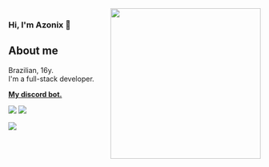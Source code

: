 <img align="right" src="https://camo.githubusercontent.com/79ee47e7da6c637103b785175e5372fa6232340918852316ca2cbfad52d6bf1b/68747470733a2f2f36342e6d656469612e74756d626c722e636f6d2f39656337353337313938636130366136646566643936353963353031376132662f623137666630633662623766633162362d34662f733132383078313932302f386634623131366537393535326262393365383435376132323732643562373133373162643265372e67696676?raw=true" width="300"/>

### Hi, I'm Azonix 👋

## About me
<div>Brazilian, 16y.</div>
I'm a full-stack developer.

**[My discord bot.](https://discord.com/api/oauth2/authorize?client_id=836046416572055553&permissions=8&scope=bot%20applications.commands)**
 
 </p>
  <p align="left">
 <a href="https://instagram.com/9esley" target="_blank"><img src="https://img.shields.io/badge/-Instagram-%23E4405F?style=for-the-badge&logo=instagram&logoColor=white" target="_blank"></a>
 <a href="https://discord.gg/PEdUEfV46e" target="_blank"><img src="https://img.shields.io/badge/Discord-7289DA?style=for-the-badge&logo=discord&logoColor=white" target="_blank"></a> 
 </p>
 
 </p>
    <p align="left">
  <img src="https://discord.c99.nl/widget/theme-1/789217114056949841.png"/>
</p>


